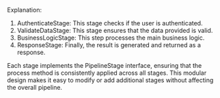 Explanation:
<ol>
    <li>AuthenticateStage: This stage checks if the user is authenticated.</li>
    <li>ValidateDataStage: This stage ensures that the data provided is valid.</li>
    <li>BusinessLogicStage: This step processes the main business logic.</li>
    <li>ResponseStage: Finally, the result is generated and returned as a response.</li>
</ol>

Each stage implements the PipelineStage interface, ensuring that the process method is consistently applied across all stages. This modular design makes it easy to modify or add additional stages without affecting the overall pipeline.
